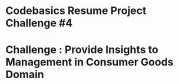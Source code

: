 # Codebasics Resume Project Challenge #4
# Challenge : Provide Insights to Management in Consumer Goods Domain
